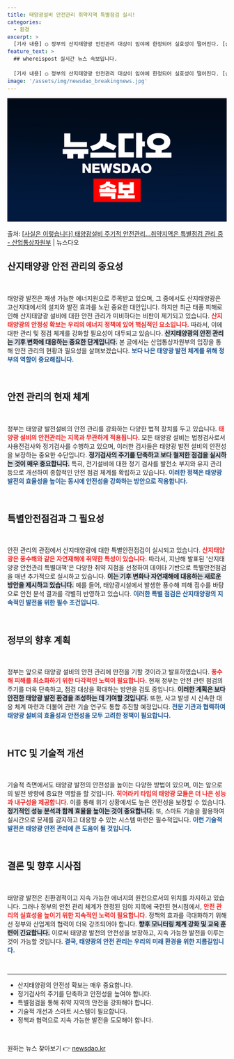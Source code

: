 ```yaml
---
title: 태양광설비 안전관리 취약지역 특별점검 실시!
categories:
  - 환경
excerpt: >
  [기사 내용] ○ 정부의 산지태양광 안전관리 대상이 임야에 한정되어 실효성이 떨어진다. [산업부 설명] ○ …
feature_text: >
  ## whereispost 실시간 뉴스 속보입니다.

  [기사 내용] ○ 정부의 산지태양광 안전관리 대상이 임야에 한정되어 실효성이 떨어진다. [산업부 설명] ○ …
image: '/assets/img/newsdao_breakingnews.jpg'
---
```


![뉴스다오 속보](/assets/img/newsdao_breakingnews.jpg)

<p>출처: <a href="https://newsdao.kr/1926" rel="dofollow">[사실은 이렇습니다] 태양광설비 주기적 안전관리…취약지역은 특별점검 관리 중 - 산업통상자원부</a> | 뉴스다오</p>

<h2 data-ke-size="size26">산지태양광 안전 관리의 중요성</h2>

<p data-ke-size="size16">&nbsp;</p>

태양광 발전은 재생 가능한 에너지원으로 주목받고 있으며, 그 중에서도 산지태양광은 고산지대에서의 설치와 발전 효과를 노린 중요한 대안입니다. 하지만 최근 태풍 피해로 인해 산지태양광 설비에 대한 안전 관리가 미비하다는 비판이 제기되고 있습니다. <b><span style="color: #ee2323;">산지태양광의 안정성 확보는 우리의 에너지 정책에 있어 핵심적인 요소입니다.</span></b> 따라서, 이에 대한 관리 및 점검 체계를 강화할 필요성이 대두되고 있습니다. <b><span style="background-color: #21538527;">산지태양광의 안전 관리는 기후 변화에 대응하는 중요한 단계입니다.</span></b> 본 글에서는 산업통상자원부의 입장을 통해 안전 관리의 현황과 필요성을 살펴보겠습니다. <b><span style="color: #1a5490;">보다 나은 태양광 발전 체계를 위해 정부의 역할이 중요해집니다.</span></b>

<p data-ke-size="size16">&nbsp;</p>

<h2 data-ke-size="size26">안전 관리의 현재 체계</h2>

<p data-ke-size="size16">&nbsp;</p>

정부는 태양광 발전설비의 안전 관리를 강화하는 다양한 법적 장치를 두고 있습니다. <b><span style="color: #ee2323;">태양광 설비의 안전관리는 지목과 무관하게 적용됩니다.</span></b> 모든 태양광 설비는 법정검사로서 사용전검사와 정기검사를 수행하고 있으며, 이러한 검사들은 태양광 발전 설비의 안전성을 보장하는 중요한 수단입니다. <b><span style="background-color: #21538527;">정기검사의 주기를 단축하고 보다 철저한 점검을 실시하는 것이 매우 중요합니다.</span></b> 특히, 전기설비에 대한 정기 검사를 발전소 부지와 유지 관리 등으로 개선하여 종합적인 안전 점검 체계를 확립하고 있습니다. <b><span style="color: #1a5490;">이러한 정책은 태양광 발전의 효율성을 높이는 동시에 안전성을 강화하는 방안으로 작용합니다.</span></b>

<p data-ke-size="size16">&nbsp;</p>

<h2 data-ke-size="size26">특별안전점검과 그 필요성</h2>

<p data-ke-size="size16">&nbsp;</p>

안전 관리의 관점에서 산지태양광에 대한 특별안전점검이 실시되고 있습니다. <b><span style="color: #ee2323;">산지태양광은 풍수해와 같은 자연재해에 취약한 특성이 있습니다.</span></b> 따라서, 지난해 발표된 '산지태양광 안전관리 특별대책'은 다양한 취약 지점을 선정하여 데이타 기반으로 특별안전점검을 매년 추가적으로 실시하고 있습니다. <b><span style="background-color: #21538527;">이는 기후 변화나 자연재해에 대응하는 새로운 방안을 제시하고 있습니다.</span></b> 예를 들어, 태양광시설에서 발생한 풍수해 피해 접수를 바탕으로 안전 분석 결과를 각별히 반영하고 있습니다. <b><span style="color: #1a5490;">이러한 특별 점검은 산지태양광의 지속적인 발전을 위한 필수 조건입니다.</span></b>

<p data-ke-size="size16">&nbsp;</p>

<h2 data-ke-size="size26">정부의 향후 계획</h2>

<p data-ke-size="size16">&nbsp;</p>

정부는 앞으로 태양광 설비의 안전 관리에 만전을 기할 것이라고 발표하였습니다. <b><span style="color: #ee2323;">풍수해 피해를 최소화하기 위한 다각적인 노력이 필요합니다.</span></b> 현재 정부는 안전 관련 점검의 주기를 더욱 단축하고, 점검 대상을 확대하는 방안을 검토 중입니다. <b><span style="background-color: #21538527;">이러한 계획은 보다 안전한 태양광 발전 환경을 조성하는 데 기여할 것입니다.</span></b> 또한, 사고 발생 시 신속한 대응 체계 마련과 더불어 관련 기술 연구도 통합 추진할 예정입니다. <b><span style="color: #1a5490;">전문 기관과 협력하여 태양광 설비의 효율성과 안전성을 모두 고려한 정책이 필요합니다.</span></b>

<p data-ke-size="size16">&nbsp;</p>

<h2 data-ke-size="size26">HTC 및 기술적 개선</h2>

<p data-ke-size="size16">&nbsp;</p>

기술적 측면에서도 태양광 발전의 안전성을 높이는 다양한 방법이 있으며, 이는 앞으로의 발전 방향에 중요한 역할을 할 것입니다. <b><span style="color: #ee2323;">히어라키 타입의 태양광 모듈은 더 나은 성능과 내구성을 제공합니다.</span></b> 이를 통해 위기 상황에서도 높은 안전성을 보장할 수 있습니다. <b><span style="background-color: #21538527;">정기적인 성능 분석과 함께 효율을 높이는 것이 중요합니다.</span></b> 또, 스마트 기술을 활용하여 실시간으로 문제를 감지하고 대응할 수 있는 시스템 마련은 필수적입니다. <b><span style="color: #1a5490;">이런 기술적 발전은 태양광 안전 관리에 큰 도움이 될 것입니다.</span></b>

<p data-ke-size="size16">&nbsp;</p>

<h2 data-ke-size="size26">결론 및 향후 시사점</h2>

<p data-ke-size="size16">&nbsp;</p>

태양광 발전은 친환경적이고 지속 가능한 에너지의 원천으로서의 위치를 차지하고 있습니다. 그러나 정부의 안전 관리 체계가 한정된 임야 지목에 국한된 현시점에서, <b><span style="color: #ee2323;">안전 관리의 실효성을 높이기 위한 지속적인 노력이 필요합니다.</span></b> 정책의 효과를 극대화하기 위해선 정부와 산업계의 협력이 더욱 강조되어야 합니다. <b><span style="background-color: #21538527;">향후 모니터링 체계 강화 및 교육 훈련이 긴요합니다.</span></b> 이로써 태양광 발전의 안전성을 보장하고, 지속 가능한 발전을 이루는 것이 가능할 것입니다. <b><span style="color: #1a5490;">결국, 태양광의 안전 관리는 우리의 미래 환경을 위한 지름길입니다.</span></b>

<p data-ke-size="size16">&nbsp;</p>

<hr>

<ul>
    <li>산지태양광의 안전성 확보는 매우 중요합니다.</li>
    <li>정기검사의 주기를 단축하고 안전성을 높여야 합니다.</li>
    <li>특별점검을 통해 취약 지역의 안전을 강화해야 합니다.</li>
    <li>기술적 개선과 스마트 시스템이 필요합니다.</li>
    <li>정책과 협력으로 지속 가능한 발전을 도모해야 합니다.</li>
</ul>

<p data-ke-size="size16">&nbsp;</p> 

원하는 뉴스 찾아보기 👉 <a href="https://newsdao.kr" rel="dofollow">newsdao.kr</a>


